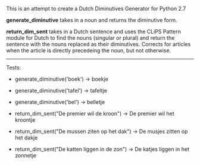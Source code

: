 This is an attempt to create a Dutch Diminutives Generator for Python 2.7

**generate_diminutive** takes in a noun and returns the diminutive form. 

__return_dim_sent__ takes in a Dutch sentence and uses the CLiPS Pattern module for Dutch to find the 
nouns (singular or plural) and return the sentence with the nouns replaced as their diminutives. 
Corrects for articles when the article is directly precedeing the noun, but not otherwise. 

***

Tests: 
+ generate_diminutive('boek') -> boekje
+ generate_diminutive('tafel') -> tafeltje
+ generate_diminutive('bel') -> belletje
  

+ return_dim_sent("De premier wil de kroon") -> De premier wil het kroontje
+ return_dim_sent("De mussen ziten op het dak") -> De musjes zitten op het dakje
+ return_dim_sent("De katten liggen in de zon") -> De katjes liggen in het zonnetje